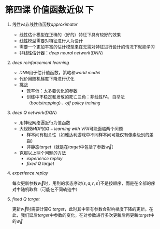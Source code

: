 # 第四课 价值函数近似 下

1. 线性$vs$非线性值函数$approximator$

   * 线性估计模型在正确的（好的）特征下具有较好的效果
   * 线性模型需要对特征进行人为设计
   * 需要一个更加丰富的估计模型来在无需对特征进行设计的情况下就能学习 
   * 非线性估计器：$deep\ neural\ network(DNN)$

2. $deep\ reinforcement\ learning$

   * $DNN$用于估计值函数，策略和$world\ model$
   * 代价用随机梯度下降进行优化
   * 挑战
     * 效率低：太多要优化的参数
     * 训练中不稳定和发散的死亡三角：非线性$FA$，自举法（$bootstrapping$），$off\ policy\ training$

3. $deep\ Q\ network(DQN)$

   * 用神经网络逼近行为值函数
   * 大规模$MDP$的$Q-learning\ with\ VFA$可能面临两个问题
     * 样本间有相关性（如雅达利游戏中不同样本间可能仅有像素级别的差距）
     * 非静态$target$（就是在$target$中包括了参数$\vec{w}$）
   * 克服以上两个问题的方法
     * $experience\ replay$
     * $fixed\ Q\ target$

4. $experience\ replay$

   每次更新参数$\vec{w}$时，用到的状态序对$(s,a,r,s^{\prime})$不是按顺序，而是在全部的序对中随机取样（可能在不同轨迹中）

5. $fixed\ Q\ target$

   更新$\vec{w}$时需要计算$Q\ target$，此时其中带有参数会影响梯度下降的更新。在此，我们延后$target$中参数的变化，在对参数进行多次更新后再更新$target$中的$\vec{w}$